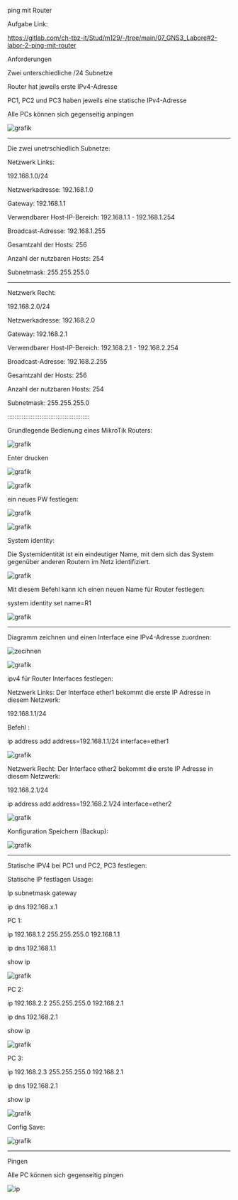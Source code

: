 ping mit Router

Aufgabe Link:

https://gitlab.com/ch-tbz-it/Stud/m129/-/tree/main/07_GNS3_Labore#2-labor-2-ping-mit-router

Anforderungen

Zwei unterschiedliche /24 Subnetze

Router hat jeweils erste IPv4-Adresse

PC1, PC2 und PC3 haben jeweils eine statische IPv4-Adresse

Alle PCs können sich gegenseitig anpingen

![grafik](https://user-images.githubusercontent.com/102586033/172234043-75fb0a31-1121-4310-b08f-16f18f5b0a32.png)

_______________________

Die zwei unetrschiedlich Subnetze:

Netzwerk Links:

192.168.1.0/24


Netzwerkadresse:	192.168.1.0

Gateway: 192.168.1.1

Verwendbarer Host-IP-Bereich:	192.168.1.1 - 192.168.1.254

Broadcast-Adresse:	192.168.1.255

Gesamtzahl der Hosts:	256

Anzahl der nutzbaren Hosts:	254

Subnetmask: 255.255.255.0
__________________________

Netzwerk Recht:

192.168.2.0/24


Netzwerkadresse:	192.168.2.0

Gateway: 192.168.2.1

Verwendbarer Host-IP-Bereich:	192.168.2.1 - 192.168.2.254

Broadcast-Adresse:	192.168.2.255

Gesamtzahl der Hosts:	256

Anzahl der nutzbaren Hosts:	254

Subnetmask: 255.255.255.0

::::::::::::::::::::::::::::::::::::::::::::::

Grundlegende Bedienung eines MikroTik Routers:

![grafik](https://user-images.githubusercontent.com/102586033/172236300-4a1e6a1e-c1b4-41c1-9aaa-57ad7fc18c1e.png)


Enter drucken

![grafik](https://user-images.githubusercontent.com/102586033/172236370-607b056f-b533-4a1e-b4a6-8434733c0a07.png)


![grafik](https://user-images.githubusercontent.com/102586033/172236418-2b65b534-61a3-4459-ad47-2caae821df85.png)

ein neues PW festlegen:

![grafik](https://user-images.githubusercontent.com/102586033/172236668-a628bbbb-143d-4563-a425-522599ec2d4a.png)


![grafik](https://user-images.githubusercontent.com/102586033/172236761-b3214dbb-83b9-4083-9dee-c43443cdb366.png)

System identity:

Die Systemidentität ist ein eindeutiger Name, mit dem sich das System gegenüber anderen Routern im Netz identifiziert.

![grafik](https://user-images.githubusercontent.com/102586033/172237801-cffdb791-13a1-48f0-a6a9-0317e591d345.png)


Mit diesem Befehl kann ich einen neuen Name für Router festlegen:

system identity set name=R1 


![grafik](https://user-images.githubusercontent.com/102586033/172239004-d8448faf-7895-4780-bf83-9d6960801e8e.png)


____________________

Diagramm zeichnen und einen Interface eine IPv4-Adresse zuordnen:


![zecihnen](https://user-images.githubusercontent.com/102586033/172239971-e21d5f19-4b73-4e05-bdac-9a8b5359f6a0.jpg)


![grafik](https://user-images.githubusercontent.com/102586033/172241883-19dd0356-7cdf-490c-a689-d4575510b9fb.png)



ipv4 für Router Interfaces festlegen:


Netzwerk Links: Der Interface ether1  bekommt die erste IP Adresse in diesem Netzwerk:

192.168.1.1/24

Befehl :

ip address add address=192.168.1.1/24 interface=ether1

![grafik](https://user-images.githubusercontent.com/102586033/172247122-0bffc3c1-a642-4aea-9fea-58733f58679e.png)



Netzwerk Recht: Der Interface ether2  bekommt die erste IP Adresse in diesem Netzwerk:

192.168.2.1/24

ip address add address=192.168.2.1/24 interface=ether2

![grafik](https://user-images.githubusercontent.com/102586033/172247329-0ca0fc17-87a6-4fa5-95bb-b02ff97e8d26.png)

Konfiguration Speichern (Backup):

![grafik](https://user-images.githubusercontent.com/102586033/172248319-35268437-7c0c-438b-b01e-816d2966bb72.png)


_____________________________
Statische IPV4 bei PC1 und PC2, PC3 festlegen:

Statische IP festlagen Usage: 

Ip subnetmask gateway

ip dns 192.168.x.1

PC 1:

ip 192.168.1.2 255.255.255.0 192.168.1.1

ip dns 192.168.1.1

show ip

![grafik](https://user-images.githubusercontent.com/102586033/172248992-b5c5ecf6-1a47-4dde-9b31-22ef6f694bd2.png)


PC 2:

ip 192.168.2.2 255.255.255.0 192.168.2.1

ip dns 192.168.2.1

show ip

![grafik](https://user-images.githubusercontent.com/102586033/172249180-d9add707-1031-4713-b447-ad76cd4b77c7.png)



PC 3:

ip 192.168.2.3 255.255.255.0 192.168.2.1

ip dns 192.168.2.1

show ip


![grafik](https://user-images.githubusercontent.com/102586033/172249328-816e5b29-ce26-4f18-8106-6b03e26fd568.png)


Config Save:

![grafik](https://user-images.githubusercontent.com/102586033/172249668-04f0b423-be46-4b10-941e-0d094d82a7f4.png)


______________________

Pingen


Alle PC können sich gegenseitig pingen



![ip](https://user-images.githubusercontent.com/102586033/172250923-db3a10f1-60a3-46e7-a566-d7ad20884a4c.jpg)



